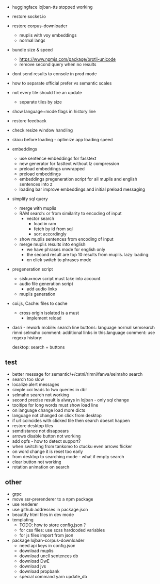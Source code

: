 * huggingface lojban-tts stopped working
* restore socket.io
* restore corpus-downloader
    * muplis with voy embeddings
    * normal langs
* bundle size & speed
    * https://www.npmjs.com/package/brotli-unicode
    * remove second query when no results
* dont send results to console in prod mode
* how to separate official prefer vs semantic scales
* not every tile should fire an update
    * separate tiles by size
* show language+mode flags in history line
* restore feedback
* check resize window handling
* skicu before loading - optimize app loading speed
* embeddings
    * use sentence embeddings for fasstext
    * new generator for fasttext without lz compression
    * preload embeddings unwrapped
    * preload embeddings
    * embeddings pregeneration script for all muplis and english sentences into z
    * loading bar improve embeddings and initial preload messaging
* simplify sql query
    * merge with muplis
    * RAM search: or from similarity to encoding of input
        * vector search
            * load in ram
            * fetch by id from sql
            * sort accordingly
    * show muplis sentences from encoding of input
    * merge muplis results into english
        * we have phrases mode for english only
        * the second result are top 10 results from muplis. lazy loading
        * on click switch to phrases mode

* pregeneration script
    * sisku=now script must take into account
    * audio file generation script 
        * add audio links
    * muplis generation

* coi.js, Cache: files to cache
    * cross origin isolated is a must
        * implement reload
* dasri - rework
    mobile:
    search line
    buttons: language normal semsearch rimni selmaho
    comment: additional links in this.language
    comment: use regexp
    history: 


    desktop: search + buttons

## test
* better message for semantic/+/catni/rimni/fanva/selmaho search
* search too slow
* localize alert messages
* simple coi leads to two queries in db!
* selmaho search not working
* second precise result is always in lojban - only sql change
* tooltips for long words must show load line
* on language change load more dicts
* language not changed on click from desktop
* if url coincides with clicked tile then search doesnt happen
* restore desktop tiles
* semdistance not disappears
* arrows disable button not working
* add opfs - how to detect support?
* when switching from tankomo to ctucku even arrows flicker
* on word change it is reset too early
* from desktop to searching mode - what if empty search
* clear button not working
* rotation animation on search

## other

* grpc
* move ssr-prerenderer to a npm package
* use renderer
* use github addresses in package.json
* beautify html files in dev mode
* templating
    * TODO: how to store config.json ?
    * for css files: use scss hardcoded variables
    * for js files import from json
* package lojban-corpus-downloader
    * need api keys in config.json
    * download muplis
    * download uncll sentences db
    * download DwE
    * download jvs
    * download propbank
    * special command yarn update_db